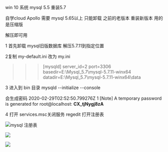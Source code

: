 win 10 系统 mysql 5.5   重装5.7  

   自学cloud  Apollo  需要 mysql 5.65以上 只能卸载 之前的老版本 重装新版本  用的是压缩版

解压即可用

 1 首先卸载 mysql旧版数据库 解压5.7.11到指定位置

2复制 my-default.ini 改为 my.ini

> > > [mysqld]
> > > server_id=2
> > > port=3306
> > > basedir=E:\\Mysql_5.7\\mysql-5.7.11-winx64
> > > datadir=E:\\Mysql_5.7\\mysql-5.7.11-winx64\\data

3 进入到 bin 目录  mysqld --initialize --console 

会生成密码  2020-02-29T02:52:50.799276Z 1 [Note] A temporary password is generated for root@localhost: **CX_tjNygj8zA** 

4  打开 services.msc关闭服务 regedit  打开注册表 



![mysql 注册表](../../img/mysql/mysql-service.png)

![](../../img/mysql/mysql-rededit.png)

![](../../img/mysql/mysql-cmd.png)

